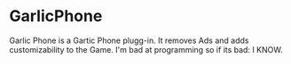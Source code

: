 # GarlicPhone
Garlic Phone is a Gartic Phone plugg-in. It removes Ads and adds customizability to the Game. I'm bad at programming so if its bad: I KNOW.
